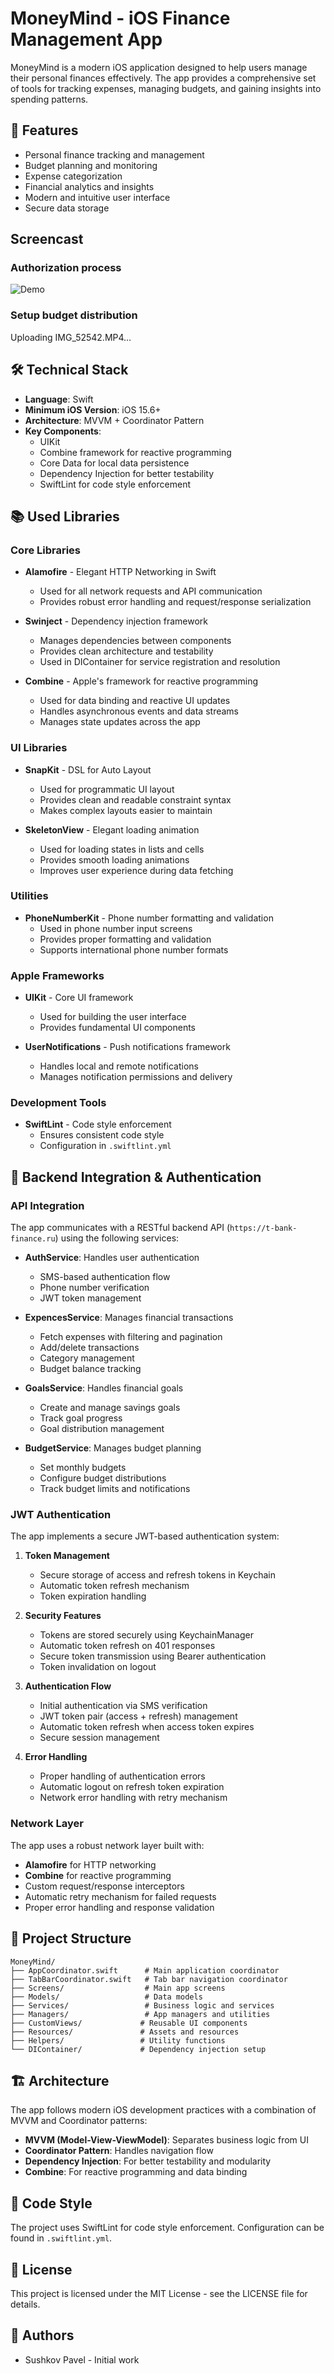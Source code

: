# MoneyMind - iOS Finance Management App

MoneyMind is a modern iOS application designed to help users manage their personal finances effectively. The app provides a comprehensive set of tools for tracking expenses, managing budgets, and gaining insights into spending patterns.

## 🚀 Features

- Personal finance tracking and management
- Budget planning and monitoring
- Expense categorization
- Financial analytics and insights
- Modern and intuitive user interface
- Secure data storage

 ## Screencast

 ### Authorization process 
![Demo](assets/IMG_5254.gif)

 ### Setup budget distribution 
Uploading IMG_52542.MP4…




## 🛠 Technical Stack

- **Language**: Swift
- **Minimum iOS Version**: iOS 15.6+
- **Architecture**: MVVM + Coordinator Pattern
- **Key Components**:
  - UIKit
  - Combine framework for reactive programming
  - Core Data for local data persistence
  - Dependency Injection for better testability
  - SwiftLint for code style enforcement

## 📚 Used Libraries

### Core Libraries
- **Alamofire** - Elegant HTTP Networking in Swift
  - Used for all network requests and API communication
  - Provides robust error handling and request/response serialization

- **Swinject** - Dependency injection framework
  - Manages dependencies between components
  - Provides clean architecture and testability
  - Used in DIContainer for service registration and resolution

- **Combine** - Apple's framework for reactive programming
  - Used for data binding and reactive UI updates
  - Handles asynchronous events and data streams
  - Manages state updates across the app

### UI Libraries
- **SnapKit** - DSL for Auto Layout
  - Used for programmatic UI layout
  - Provides clean and readable constraint syntax
  - Makes complex layouts easier to maintain

- **SkeletonView** - Elegant loading animation
  - Used for loading states in lists and cells
  - Provides smooth loading animations
  - Improves user experience during data fetching

### Utilities
- **PhoneNumberKit** - Phone number formatting and validation
  - Used in phone number input screens
  - Provides proper formatting and validation
  - Supports international phone number formats

### Apple Frameworks
- **UIKit** - Core UI framework
  - Used for building the user interface
  - Provides fundamental UI components
    
- **UserNotifications** - Push notifications framework
  - Handles local and remote notifications
  - Manages notification permissions and delivery

### Development Tools
- **SwiftLint** - Code style enforcement
  - Ensures consistent code style
  - Configuration in `.swiftlint.yml`

## 🔐 Backend Integration & Authentication

### API Integration
The app communicates with a RESTful backend API (`https://t-bank-finance.ru`) using the following services:

- **AuthService**: Handles user authentication
  - SMS-based authentication flow
  - Phone number verification
  - JWT token management

- **ExpencesService**: Manages financial transactions
  - Fetch expenses with filtering and pagination
  - Add/delete transactions
  - Category management
  - Budget balance tracking

- **GoalsService**: Handles financial goals
  - Create and manage savings goals
  - Track goal progress
  - Goal distribution management

- **BudgetService**: Manages budget planning
  - Set monthly budgets
  - Configure budget distributions
  - Track budget limits and notifications

### JWT Authentication
The app implements a secure JWT-based authentication system:

1. **Token Management**
   - Secure storage of access and refresh tokens in Keychain
   - Automatic token refresh mechanism
   - Token expiration handling

2. **Security Features**
   - Tokens are stored securely using KeychainManager
   - Automatic token refresh on 401 responses
   - Secure token transmission using Bearer authentication
   - Token invalidation on logout

3. **Authentication Flow**
   - Initial authentication via SMS verification
   - JWT token pair (access + refresh) management
   - Automatic token refresh when access token expires
   - Secure session management

4. **Error Handling**
   - Proper handling of authentication errors
   - Automatic logout on refresh token expiration
   - Network error handling with retry mechanism

### Network Layer
The app uses a robust network layer built with:

- **Alamofire** for HTTP networking
- **Combine** for reactive programming
- Custom request/response interceptors
- Automatic retry mechanism for failed requests
- Proper error handling and response validation

## 📱 Project Structure

```
MoneyMind/
├── AppCoordinator.swift      # Main application coordinator
├── TabBarCoordinator.swift   # Tab bar navigation coordinator
├── Screens/                  # Main app screens
├── Models/                   # Data models
├── Services/                 # Business logic and services
├── Managers/                 # App managers and utilities
├── CustomViews/             # Reusable UI components
├── Resources/               # Assets and resources
├── Helpers/                 # Utility functions
└── DIContainer/             # Dependency injection setup
```

## 🏗 Architecture

The app follows modern iOS development practices with a combination of MVVM and Coordinator patterns:

- **MVVM (Model-View-ViewModel)**: Separates business logic from UI
- **Coordinator Pattern**: Handles navigation flow
- **Dependency Injection**: For better testability and modularity
- **Combine**: For reactive programming and data binding

## 📝 Code Style

The project uses SwiftLint for code style enforcement. Configuration can be found in `.swiftlint.yml`.


## 📄 License

This project is licensed under the MIT License - see the LICENSE file for details.

## 👥 Authors

- Sushkov Pavel - Initial work
